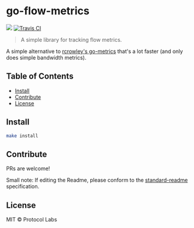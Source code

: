 go-flow-metrics
==================

[![](https://img.shields.io/badge/made%20by-Protocol%20Labs-blue.svg?style=flat-square)](https://protocol.ai)
[![Travis CI](https://travis-ci.org/Stebalien/go-flow-metrics.svg?branch=master)](https://travis-ci.org/Stebalien/go-flow-metrics)

> A simple library for tracking flow metrics.

A simple alternative to [rcrowley's
go-metrics](https://github.com/rcrowley/go-metrics) that's a lot faster (and
only does simple bandwidth metrics).

## Table of Contents

- [Install](#install)
- [Contribute](#contribute)
- [License](#license)

## Install

```sh
make install
```

## Contribute

PRs are welcome!

Small note: If editing the Readme, please conform to the [standard-readme](https://github.com/RichardLitt/standard-readme) specification.

## License

MIT © Protocol Labs
